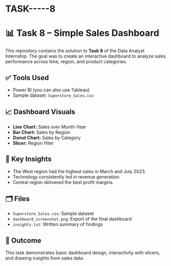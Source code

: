 # TASK-----8
# 📊 Task 8 – Simple Sales Dashboard

This repository contains the solution to **Task 8** of the Data Analyst Internship. The goal was to create an interactive dashboard to analyze sales performance across time, region, and product categories.

## ✅ Tools Used
- Power BI (you can also use Tableau)
- Sample dataset: `Superstore_Sales.csv`

## 📈 Dashboard Visuals
- **Line Chart:** Sales over Month-Year
- **Bar Chart:** Sales by Region
- **Donut Chart:** Sales by Category
- **Slicer:** Region filter

## 🧠 Key Insights
- The West region had the highest sales in March and July 2023.
- Technology consistently led in revenue generation.
- Central region delivered the best profit margins.

## 🗂 Files
- `Superstore_Sales.csv`: Sample dataset
- `dashboard_screenshot.png`: Export of the final dashboard
- `insights.txt`: Written summary of findings

## 🎯 Outcome
This task demonstrates basic dashboard design, interactivity with slicers, and drawing insights from sales data.
